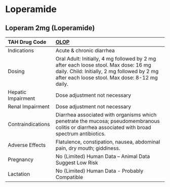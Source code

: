 # Loperamide

## Loperam 2mg (Loperamide)

| TAH Drug Code      | [OLOP](https://www.tahsda.org.tw/drugs/hissearch.php?drug_code=OLOP)                                                                                                                 |
|:-------------------|:-------------------------------------------------------------------------------------------------------------------------------------------------------------------------------------|
| Indications        | Acute & chronic diarrhea                                                                                                                                                             |
| Dosing             | Oral Adult: Initially, 4 mg followed by 2 mg after each loose stool. Max dose: 16 mg daily. Child: Initially, 2 mg followed by 2 mg after each loose stool. Max dose: 8-12 mg daily. |
| Hepatic Impairment | Dose adjustment not necessary                                                                                                                                                        |
| Renal Impairment   | Dose adjustment not necessary                                                                                                                                                        |
| Contraindications  | Diarrhea associated with organisms which penetrate the mucosa; pseudomembranous colitis or diarrhea associated with broad spectrum antibiotics.                                      |
| Adverse Effects    | Flatulence, constipation, nausea, abdominal pain, dry mouth; giddiness.                                                                                                              |
| Pregnancy          | No (Limited) Human Data – Animal Data Suggest Low Risk                                                                                                                               |
| Lactation          | No (Limited) Human Data - Probably Compatible                                                                                                                                        |

